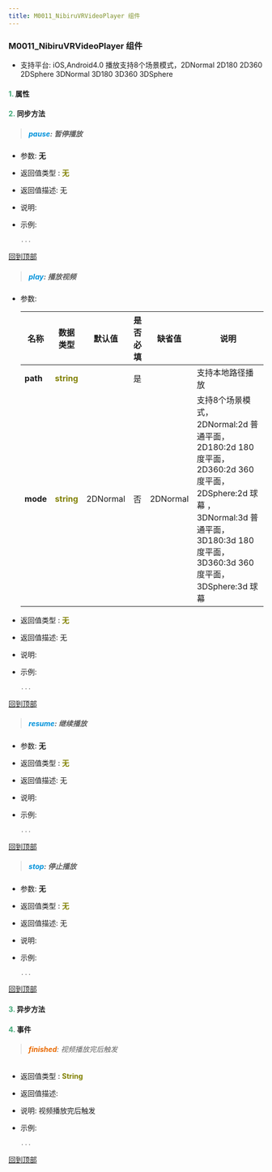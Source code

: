 ```yaml
---
title: M0011_NibiruVRVideoPlayer 组件
---
```


### M0011_NibiruVRVideoPlayer 组件

* 支持平台: iOS,Android4.0
播放支持8个场景模式，2DNormal 2D180 2D360 2DSphere 3DNormal 3D180 3D360 3DSphere

#### <font color ='#40A977'>**1.**</font> 属性

#### <font color ='#40A977'>**2.**</font> 同步方法

>##### <font color ='#0092db'>**pause**</font>: 暂停播放

- 参数: **无**
- 返回值类型 : <font color ='#808000'>**无**</font>
- 返回值描述: 无
- 说明: 
- 示例:

  ```javascript
  ...

  ```

[回到顶部](#top)

>##### <font color ='#0092db'>**play**</font>: 播放视频

- 参数:

  名称 | 数据类型 |默认值|是否必填|缺省值|说明
  ---- |-------------  |----------|--------------|--------|------
  **path** |<font color ='#808000'>**string**</font> |  | 是||支持本地路径播放
  **mode** |<font color ='#808000'>**string**</font> | 2DNormal | 否|2DNormal|支持8个场景模式，2DNormal:2d 普通平面， 2D180:2d 180度平面， 2D360:2d 360度平面， 2DSphere:2d 球幕 ，3DNormal:3d 普通平面， 3D180:3d 180度平面，3D360:3d 360度平面， 3DSphere:3d 球幕
- 返回值类型 : <font color ='#808000'>**无**</font>
- 返回值描述: 无
- 说明: 
- 示例:

  ```javascript
  ...

  ```

[回到顶部](#top)

>##### <font color ='#0092db'>**resume**</font>: 继续播放

- 参数: **无**
- 返回值类型 : <font color ='#808000'>**无**</font>
- 返回值描述: 无
- 说明: 
- 示例:

  ```javascript
  ...

  ```

[回到顶部](#top)

>##### <font color ='#0092db'>**stop**</font>: 停止播放

- 参数: **无**
- 返回值类型 : <font color ='#808000'>**无**</font>
- 返回值描述: 无
- 说明: 
- 示例:

  ```javascript
  ...

  ```

[回到顶部](#top)

#### <font color ='#40A977'>**3.**</font> 异步方法


#### <font color ='#40A977'>**4.**</font> 事件

>###### <font color ='#e96900'>**finished**</font>: 视频播放完后触发

- 返回值类型 : <font color ='#808000'>**String**</font>
- 返回值描述: 
- 说明: 视频播放完后触发
- 示例:

  ```javascript
  ...

  ```

[回到顶部](#top)


